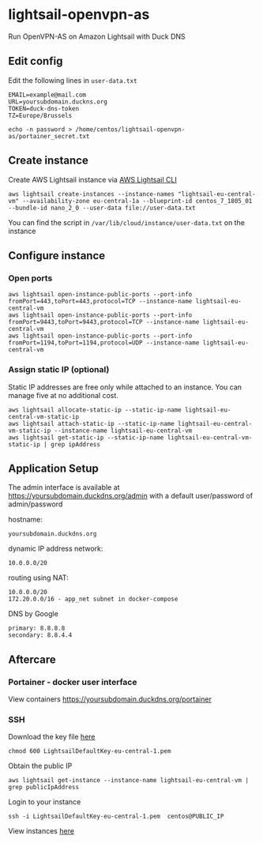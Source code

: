 # lightsail-openvpn-as
Run OpenVPN-AS on Amazon Lightsail with Duck DNS

## Edit config
Edit the following lines in `user-data.txt` 
```
EMAIL=example@mail.com
URL=yoursubdomain.duckns.org
TOKEN=duck-dns-token
TZ=Europe/Brussels

echo -n password > /home/centos/lightsail-openvpn-as/portainer_secret.txt
```

## Create instance
Create AWS Lightsail instance via [AWS Lightsail CLI](https://docs.aws.amazon.com/cli/latest/reference/lightsail/index.html "AWS Lightsail CLI")
```
aws lightsail create-instances --instance-names "lightsail-eu-central-vm" --availability-zone eu-central-1a --blueprint-id centos_7_1805_01 --bundle-id nano_2_0 --user-data file://user-data.txt
```
You can find the script in `/var/lib/cloud/instance/user-data.txt` on the instance

## Configure instance
### Open ports
```
aws lightsail open-instance-public-ports --port-info fromPort=443,toPort=443,protocol=TCP --instance-name lightsail-eu-central-vm
aws lightsail open-instance-public-ports --port-info fromPort=9443,toPort=9443,protocol=TCP --instance-name lightsail-eu-central-vm
aws lightsail open-instance-public-ports --port-info fromPort=1194,toPort=1194,protocol=UDP --instance-name lightsail-eu-central-vm
```
### Assign static IP (optional)
Static IP addresses are free only while attached to an instance. You can manage five at no additional cost.
```
aws lightsail allocate-static-ip --static-ip-name lightsail-eu-central-vm-static-ip
aws lightsail attach-static-ip --static-ip-name lightsail-eu-central-vm-static-ip --instance-name lightsail-eu-central-vm
aws lightsail get-static-ip --static-ip-name lightsail-eu-central-vm-static-ip | grep ipAddress
```

## Application Setup
The admin interface is available at https://yoursubdomain.duckdns.org/admin with a default user/password of admin/password

hostname:
```
yoursubdomain.duckdns.org
```

dynamic IP address network:
```
10.0.0.0/20
```

routing using NAT:
```
10.0.0.0/20
172.20.0.0/16 - app_net subnet in docker-compose
```

DNS by Google
```
primary: 8.8.8.8
secondary: 8.8.4.4
```

## Aftercare
### Portainer - docker user interface
View containers https://yoursubdomain.duckdns.org/portainer

### SSH
Download the key file [here](https://lightsail.aws.amazon.com/ls/webapp/account/keys "AWS Lightsail keys")
```
chmod 600 LightsailDefaultKey-eu-central-1.pem 
```
Obtain the public IP
```
aws lightsail get-instance --instance-name lightsail-eu-central-vm | grep publicIpAddress
```
Login to your instance
```
ssh -i LightsailDefaultKey-eu-central-1.pem  centos@PUBLIC_IP
```
View instances [here](https://lightsail.aws.amazon.com/ls/webapp/home/instances "View instances")

